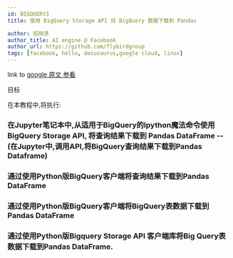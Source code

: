 ```yaml
---
id: BIGQUERY3
title: 使用 BigQuery Storage API 将 BigQuery 数据下载到 Pandas

author: 招晓贤
author_title: AI engine @ Facebook
author_url: https://github.com/flybirdgroup
tags: [facebook, hello, docusaurus,google cloud, linux]
---
```


link to [google 原文 参看]([GoogleCloudStorage](https://cloud.google.com/bigquery/docs/bigquery-storage-python-pandas))

目标

在本教程中,将执行:
### 在Jupyter笔记本中,从适用于BigQuery的Ipython魔法命令使用BigQuery Storage API, 将查询结果下载到 Pandas DataFrame --(在Jupyter中,调用API,将BigQuery查询结果下载到Pandas Dataframe)

### 通过使用Python版BigQuery客户端将查询结果下载到Pandas DataFrame

### 通过使用Python版BigQuery客户端将BigQuery表数据下载到Pandas DataFrame

### 通过使用Python版Bigquery Storage API 客户端库将Big Query表数据下载到Pandas DataFrame.





